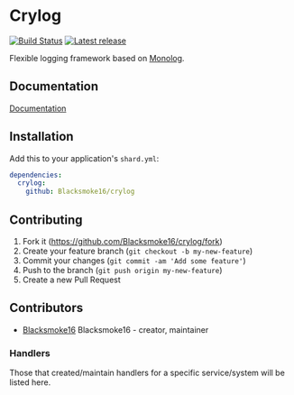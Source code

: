 # Crylog
[![Build Status](https://travis-ci.org/Blacksmoke16/crylog.svg?branch=master)](https://travis-ci.org/Blacksmoke16/crylog)
[![Latest release](https://img.shields.io/github/release/Blacksmoke16/crylog.svg?style=flat-square)](https://github.com/Blacksmoke16/crylog/releases)

Flexible logging framework based on [Monolog](https://github.com/Seldaek/monolog).

## Documentation

[Documentation](./docs)

## Installation

Add this to your application's `shard.yml`:

```yaml
dependencies:
  crylog:
    github: Blacksmoke16/crylog
```

## Contributing

1. Fork it (<https://github.com/Blacksmoke16/crylog/fork>)
2. Create your feature branch (`git checkout -b my-new-feature`)
3. Commit your changes (`git commit -am 'Add some feature'`)
4. Push to the branch (`git push origin my-new-feature`)
5. Create a new Pull Request

## Contributors

- [Blacksmoke16](https://github.com/Blacksmoke16) Blacksmoke16 - creator, maintainer

### Handlers

Those that created/maintain handlers for a specific service/system will be listed here.

